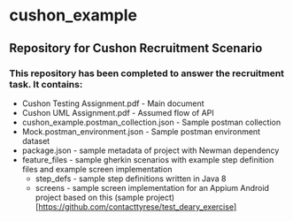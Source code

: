 # cushon_example
## Repository for Cushon Recruitment Scenario
### This repository has been completed to answer the recruitment task. It contains:
* Cushon Testing Assignment.pdf - Main document
* Cushon UML Assignment.pdf - Assumed flow of API
* cushon_example.postman_collection.json - Sample postman collection
* Mock.postman_environment.json - Sample postman environment dataset
* package.json - sample metadata of project with Newman dependency
* feature_files - sample gherkin scenarios with example step definition files and example screen implementation
  * step_defs - sample step definitions written in Java 8
  * screens - sample screen implementation for an Appium Android project based on this (sample project)[https://github.com/contacttyrese/test_deary_exercise]
